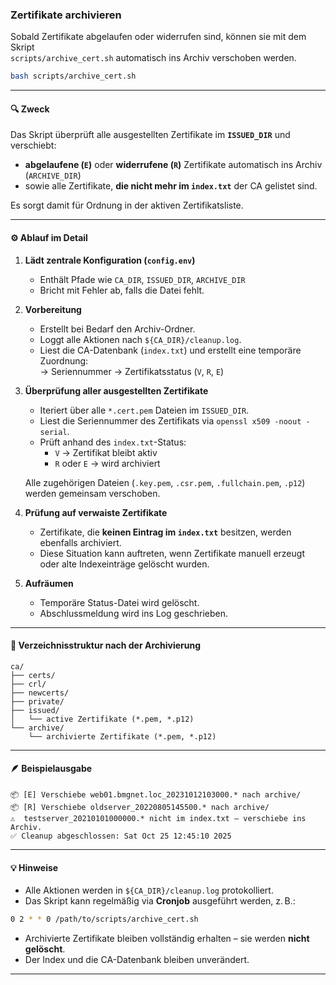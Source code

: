 ### Zertifikate archivieren

Sobald Zertifikate abgelaufen oder widerrufen sind, können sie mit dem Skript  
`scripts/archive_cert.sh` automatisch ins Archiv verschoben werden.

```bash
bash scripts/archive_cert.sh
```

---

#### 🔍 Zweck

Das Skript überprüft alle ausgestellten Zertifikate im **`ISSUED_DIR`** und verschiebt:
- **abgelaufene (`E`)** oder **widerrufene (`R`)** Zertifikate automatisch ins Archiv (`ARCHIVE_DIR`)
- sowie alle Zertifikate, **die nicht mehr im `index.txt`** der CA gelistet sind.

Es sorgt damit für Ordnung in der aktiven Zertifikatsliste.

---

#### ⚙️ Ablauf im Detail

1. **Lädt zentrale Konfiguration (`config.env`)**
   - Enthält Pfade wie `CA_DIR`, `ISSUED_DIR`, `ARCHIVE_DIR`
   - Bricht mit Fehler ab, falls die Datei fehlt.

2. **Vorbereitung**
   - Erstellt bei Bedarf den Archiv-Ordner.
   - Loggt alle Aktionen nach `${CA_DIR}/cleanup.log`.
   - Liest die CA-Datenbank (`index.txt`) und erstellt eine temporäre Zuordnung:  
     → Seriennummer → Zertifikatsstatus (`V`, `R`, `E`)

3. **Überprüfung aller ausgestellten Zertifikate**
   - Iteriert über alle `*.cert.pem` Dateien im `ISSUED_DIR`.
   - Liest die Seriennummer des Zertifikats via `openssl x509 -noout -serial`.
   - Prüft anhand des `index.txt`-Status:
     - `V` → Zertifikat bleibt aktiv
     - `R` oder `E` → wird archiviert

   Alle zugehörigen Dateien (`.key.pem`, `.csr.pem`, `.fullchain.pem`, `.p12`) werden gemeinsam verschoben.

4. **Prüfung auf verwaiste Zertifikate**
   - Zertifikate, die **keinen Eintrag im `index.txt`** besitzen, werden ebenfalls archiviert.
   - Diese Situation kann auftreten, wenn Zertifikate manuell erzeugt oder alte Indexeinträge gelöscht wurden.

5. **Aufräumen**
   - Temporäre Status-Datei wird gelöscht.
   - Abschlussmeldung wird ins Log geschrieben.

---

#### 🧩 Verzeichnisstruktur nach der Archivierung

```
ca/
├── certs/
├── crl/
├── newcerts/
├── private/
├── issued/
│   └── active Zertifikate (*.pem, *.p12)
└── archive/
    └── archivierte Zertifikate (*.pem, *.p12)
```

---

#### 🪶 Beispielausgabe

```
📦 [E] Verschiebe web01.bmgnet.loc_20231012103000.* nach archive/
📦 [R] Verschiebe oldserver_20220805145500.* nach archive/
⚠️  testserver_20210101000000.* nicht im index.txt – verschiebe ins Archiv.
✅ Cleanup abgeschlossen: Sat Oct 25 12:45:10 2025
```

---

#### 💡 Hinweise

- Alle Aktionen werden in `${CA_DIR}/cleanup.log` protokolliert.
- Das Skript kann regelmäßig via **Cronjob** ausgeführt werden, z. B.:

```bash
0 2 * * 0 /path/to/scripts/archive_cert.sh
```

- Archivierte Zertifikate bleiben vollständig erhalten – sie werden **nicht gelöscht**.
- Der Index und die CA-Datenbank bleiben unverändert.

---

